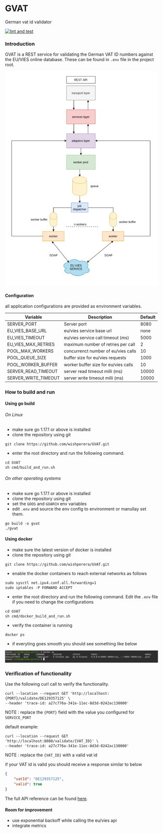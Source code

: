 # GVAT
German vat id validator

[![lint and test](https://github.com/wishperera/GVAT/actions/workflows/github-actions.yml/badge.svg?branch=master)](https://github.com/wishperera/GVAT/actions/workflows/github-actions.yml)
### Introduction

GVAT is a REST service for validating the German VAT ID numbers against the EU/VIES online database. These can be
found in `.env` file in the project root.

![design](docs/img/architecture.png)
#### Configuration

all application configurations are provided as environment variables. 


| Variable             | Description                            | Default |
|----------------------|----------------------------------------|---------|
| SERVER_PORT          | Server port                            | 8080    |
| EU_VIES_BASE_URL     | eu/vies service base url               | none    |
| EU_VIES_TIMEOUT      | eu/vies service call timeout (ms)      | 5000    |
| EU_VIES_MAX_RETRIES  | maximum number of retries per call     | 2       |
| POOL_MAX_WORKERS     | concurrenct number of eu/vies calls    | 10      |
| POOL_QUEUE_SIZE      | buffer size for eu/vies requests       | 1000    |
| POOL_WORKER_BUFFER   | worker buffer size for eu/vies calls   | 10      |
| SERVER_READ_TIMEOUT  | server read timeout milli (ms)         | 10000   |
| SERVER_WRITE_TIMEOUT | server write timeout milli (ms)        | 10000   |
### How to build and run

#### Using go build

###### On Linux

- make sure go 1.17.1 or above is installed
- clone the repository using git

```shell
git clone https://github.com/wishperera/GVAT.git
```
- enter the root directory and run the following command.
```shell
cd GVAT
sh cmd/build_and_run.sh
```

###### On other operating systems

- make sure go 1.17.1 or above is installed
- clone the repository using git
- set the `GOOS` and `GOARCH` env variables
- edit `.env` and source the env config to environment or manullay set them.

```shell
go build -o gvat
./gvat
```

#### Using docker

- make sure the latest version of docker is installed
- clone the repository using git

```shell
git clone https://github.com/wishperera/GVAT.git
```

- enable the docker containers to reach external networks as follows

```shell
sudo sysctl net.ipv4.conf.all.forwarding=1
sudo iptables -P FORWARD ACCEPT
```

- enter the root directory and run the following command. Edit the `.env` file if you need to change the configurations

```shell
cd GVAT
sh cmd/docker_build_and_run.sh
```

- verify the container is running

```shell
docker ps
```
- if everyting goes smooth  you should see something like below

![include](docs/img/docker-container.png)



### Verification of functionality

Use the following curl call to verify the functionality.

```shell
curl --location --request GET 'http://localhost:{PORT}/validate/DE129357125' \
--header 'trace-id: a27c776a-341e-11ec-8d3d-0242ac130000'
```
NOTE : replace the `{PORT}` field with the value you configured for `SERVICE_PORT`

default example:

```shell
curl --location --request GET 'http://localhost:8080/validate/{VAT_ID}' \
--header 'trace-id: a27c776a-341e-11ec-8d3d-0242ac130000'
```

NOTE : replace the `{VAT_ID}` with a valid vat id

if your VAT id is valid  you should receive a response similar to below

```json
{
    "vatId": "DE129357125",
    "valid": true
}
```

The full API reference can be found  [here](api-definition.yaml).


#### Room for improvement

- use exponential backoff while calling the eu/vies api
- integrate metrics